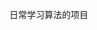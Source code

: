 <!--
 * @Author: machao
 * @Date: 2020-09-21 21:28:31
 * @LastEditTime: 2020-09-21 21:28:47
 * @Description: 
 * @Copyright raycloud
-->
日常学习算法的项目